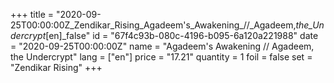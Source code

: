 +++
title = "2020-09-25T00:00:00Z_Zendikar_Rising_Agadeem's_Awakening_//_Agadeem,_the_Undercrypt_[en]_false"
id = "67f4c93b-080c-4196-b095-6a120a221988"
date = "2020-09-25T00:00:00Z"
name = "Agadeem's Awakening // Agadeem, the Undercrypt"
lang = ["en"]
price = "17.21"
quantity = 1
foil = false
set = "Zendikar Rising"
+++
